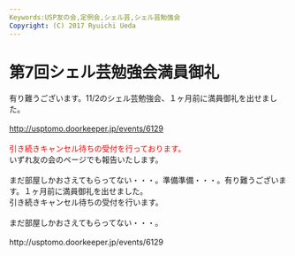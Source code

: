 ```yaml
---
Keywords:USP友の会,定例会,シェル芸,シェル芸勉強会
Copyright: (C) 2017 Ryuichi Ueda
---
```

# <!--:ja-->第7回シェル芸勉強会満員御礼<!--:-->
<!--:ja-->有り難うございます。11/2のシェル芸勉強会、１ヶ月前に満員御礼を出せました。<br />
<br />
<a href="http://usptomo.doorkeeper.jp/events/6129" target="_blank">http://usptomo.doorkeeper.jp/events/6129</a><br />
<br />
<span style="color: #ff0000;">引き続きキャンセル待ちの受付を行っております。</span><br />
いずれ友の会のページでも報告いたします。<br />
<br />
まだ部屋しかおさえてもらってない・・・。準備準備・・・。<!--:--><!--:en-->有り難うございます。１ヶ月前に満員御礼を出せました。<br />
引き続きキャンセル待ちの受付を行います。<br />
<br />
まだ部屋しかおさえてもらってない・・・。<br />
<br />
http://usptomo.doorkeeper.jp/events/6129<!--:-->
